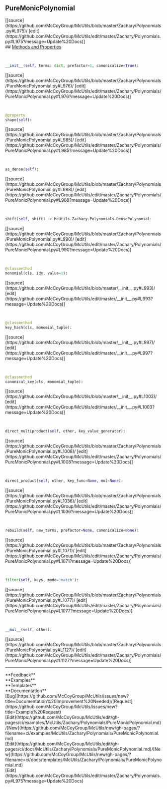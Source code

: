 ## <a id="McUtils.Zachary.Polynomials.PureMonicPolynomial">PureMonicPolynomial</a> 

<div class="docs-source-link" markdown="1">
[[source](https://github.com/McCoyGroup/McUtils/blob/master/Zachary/Polynomials.py#L975)/
[edit](https://github.com/McCoyGroup/McUtils/edit/master/Zachary/Polynomials.py#L975?message=Update%20Docs)]
</div>









<div class="collapsible-section">
 <div class="collapsible-section collapsible-section-header" markdown="1">
## <a class="collapse-link" data-toggle="collapse" href="#methods" markdown="1"> Methods and Properties</a> <a class="float-right" data-toggle="collapse" href="#methods"><i class="fa fa-chevron-down"></i></a>
 </div>
 <div class="collapsible-section collapsible-section-body collapse show" id="methods" markdown="1">
 
<a id="McUtils.Zachary.Polynomials.PureMonicPolynomial.__init__" class="docs-object-method">&nbsp;</a> 
```python
__init__(self, terms: dict, prefactor=1, canonicalize=True): 
```
<div class="docs-source-link" markdown="1">
[[source](https://github.com/McCoyGroup/McUtils/blob/master/Zachary/Polynomials/PureMonicPolynomial.py#L976)/
[edit](https://github.com/McCoyGroup/McUtils/edit/master/Zachary/Polynomials/PureMonicPolynomial.py#L976?message=Update%20Docs)]
</div>


<a id="McUtils.Zachary.Polynomials.PureMonicPolynomial.shape" class="docs-object-method">&nbsp;</a> 
```python
@property
shape(self): 
```
<div class="docs-source-link" markdown="1">
[[source](https://github.com/McCoyGroup/McUtils/blob/master/Zachary/Polynomials/PureMonicPolynomial.py#L985)/
[edit](https://github.com/McCoyGroup/McUtils/edit/master/Zachary/Polynomials/PureMonicPolynomial.py#L985?message=Update%20Docs)]
</div>


<a id="McUtils.Zachary.Polynomials.PureMonicPolynomial.as_dense" class="docs-object-method">&nbsp;</a> 
```python
as_dense(self): 
```
<div class="docs-source-link" markdown="1">
[[source](https://github.com/McCoyGroup/McUtils/blob/master/Zachary/Polynomials/PureMonicPolynomial.py#L988)/
[edit](https://github.com/McCoyGroup/McUtils/edit/master/Zachary/Polynomials/PureMonicPolynomial.py#L988?message=Update%20Docs)]
</div>


<a id="McUtils.Zachary.Polynomials.PureMonicPolynomial.shift" class="docs-object-method">&nbsp;</a> 
```python
shift(self, shift) -> McUtils.Zachary.Polynomials.DensePolynomial: 
```
<div class="docs-source-link" markdown="1">
[[source](https://github.com/McCoyGroup/McUtils/blob/master/Zachary/Polynomials/PureMonicPolynomial.py#L990)/
[edit](https://github.com/McCoyGroup/McUtils/edit/master/Zachary/Polynomials/PureMonicPolynomial.py#L990?message=Update%20Docs)]
</div>


<a id="McUtils.Zachary.Polynomials.PureMonicPolynomial.monomial" class="docs-object-method">&nbsp;</a> 
```python
@classmethod
monomial(cls, idx, value=1): 
```
<div class="docs-source-link" markdown="1">
[[source](https://github.com/McCoyGroup/McUtils/blob/master/__init__.py#L993)/
[edit](https://github.com/McCoyGroup/McUtils/edit/master/__init__.py#L993?message=Update%20Docs)]
</div>


<a id="McUtils.Zachary.Polynomials.PureMonicPolynomial.key_hash" class="docs-object-method">&nbsp;</a> 
```python
@classmethod
key_hash(cls, monomial_tuple): 
```
<div class="docs-source-link" markdown="1">
[[source](https://github.com/McCoyGroup/McUtils/blob/master/__init__.py#L997)/
[edit](https://github.com/McCoyGroup/McUtils/edit/master/__init__.py#L997?message=Update%20Docs)]
</div>


<a id="McUtils.Zachary.Polynomials.PureMonicPolynomial.canonical_key" class="docs-object-method">&nbsp;</a> 
```python
@classmethod
canonical_key(cls, monomial_tuple): 
```
<div class="docs-source-link" markdown="1">
[[source](https://github.com/McCoyGroup/McUtils/blob/master/__init__.py#L1003)/
[edit](https://github.com/McCoyGroup/McUtils/edit/master/__init__.py#L1003?message=Update%20Docs)]
</div>


<a id="McUtils.Zachary.Polynomials.PureMonicPolynomial.direct_multiproduct" class="docs-object-method">&nbsp;</a> 
```python
direct_multiproduct(self, other, key_value_generator): 
```
<div class="docs-source-link" markdown="1">
[[source](https://github.com/McCoyGroup/McUtils/blob/master/Zachary/Polynomials/PureMonicPolynomial.py#L1008)/
[edit](https://github.com/McCoyGroup/McUtils/edit/master/Zachary/Polynomials/PureMonicPolynomial.py#L1008?message=Update%20Docs)]
</div>


<a id="McUtils.Zachary.Polynomials.PureMonicPolynomial.direct_product" class="docs-object-method">&nbsp;</a> 
```python
direct_product(self, other, key_func=None, mul=None): 
```
<div class="docs-source-link" markdown="1">
[[source](https://github.com/McCoyGroup/McUtils/blob/master/Zachary/Polynomials/PureMonicPolynomial.py#L1036)/
[edit](https://github.com/McCoyGroup/McUtils/edit/master/Zachary/Polynomials/PureMonicPolynomial.py#L1036?message=Update%20Docs)]
</div>


<a id="McUtils.Zachary.Polynomials.PureMonicPolynomial.rebuild" class="docs-object-method">&nbsp;</a> 
```python
rebuild(self, new_terms, prefactor=None, canonicalize=None): 
```
<div class="docs-source-link" markdown="1">
[[source](https://github.com/McCoyGroup/McUtils/blob/master/Zachary/Polynomials/PureMonicPolynomial.py#L1071)/
[edit](https://github.com/McCoyGroup/McUtils/edit/master/Zachary/Polynomials/PureMonicPolynomial.py#L1071?message=Update%20Docs)]
</div>


<a id="McUtils.Zachary.Polynomials.PureMonicPolynomial.filter" class="docs-object-method">&nbsp;</a> 
```python
filter(self, keys, mode='match'): 
```
<div class="docs-source-link" markdown="1">
[[source](https://github.com/McCoyGroup/McUtils/blob/master/Zachary/Polynomials/PureMonicPolynomial.py#L1077)/
[edit](https://github.com/McCoyGroup/McUtils/edit/master/Zachary/Polynomials/PureMonicPolynomial.py#L1077?message=Update%20Docs)]
</div>


<a id="McUtils.Zachary.Polynomials.PureMonicPolynomial.__mul__" class="docs-object-method">&nbsp;</a> 
```python
__mul__(self, other): 
```
<div class="docs-source-link" markdown="1">
[[source](https://github.com/McCoyGroup/McUtils/blob/master/Zachary/Polynomials/PureMonicPolynomial.py#L1127)/
[edit](https://github.com/McCoyGroup/McUtils/edit/master/Zachary/Polynomials/PureMonicPolynomial.py#L1127?message=Update%20Docs)]
</div>
 </div>
</div>












---


<div markdown="1" class="text-secondary">
<div class="container">
  <div class="row">
   <div class="col" markdown="1">
**Feedback**   
</div>
   <div class="col" markdown="1">
**Examples**   
</div>
   <div class="col" markdown="1">
**Templates**   
</div>
   <div class="col" markdown="1">
**Documentation**   
</div>
   <div class="col" markdown="1">
   
</div>
   <div class="col" markdown="1">
   
</div>
   <div class="col" markdown="1">
   
</div>
</div>
  <div class="row">
   <div class="col" markdown="1">
[Bug](https://github.com/McCoyGroup/McUtils/issues/new?title=Documentation%20Improvement%20Needed)/[Request](https://github.com/McCoyGroup/McUtils/issues/new?title=Example%20Request)   
</div>
   <div class="col" markdown="1">
[Edit](https://github.com/McCoyGroup/McUtils/edit/gh-pages/ci/examples/McUtils/Zachary/Polynomials/PureMonicPolynomial.md)/[New](https://github.com/McCoyGroup/McUtils/new/gh-pages/?filename=ci/examples/McUtils/Zachary/Polynomials/PureMonicPolynomial.md)   
</div>
   <div class="col" markdown="1">
[Edit](https://github.com/McCoyGroup/McUtils/edit/gh-pages/ci/docs/McUtils/Zachary/Polynomials/PureMonicPolynomial.md)/[New](https://github.com/McCoyGroup/McUtils/new/gh-pages/?filename=ci/docs/templates/McUtils/Zachary/Polynomials/PureMonicPolynomial.md)   
</div>
   <div class="col" markdown="1">
[Edit](https://github.com/McCoyGroup/McUtils/edit/master/Zachary/Polynomials.py#L975?message=Update%20Docs)   
</div>
   <div class="col" markdown="1">
   
</div>
   <div class="col" markdown="1">
   
</div>
   <div class="col" markdown="1">
   
</div>
</div>
</div>
</div>